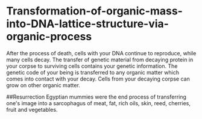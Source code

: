 # Transformation-of-organic-mass-into-DNA-lattice-structure-via-organic-process
After the process of death, cells with your DNA continue to reproduce, while many cells decay. The transfer of genetic material from decaying protein in your corpse to surviving cells contains your genetic information. The genetic code of your being is transferred to any organic matter which comes into contact with your decay. Cells from your decaying corpse can grow on other organic matter.

##Resurrection
Egyptian mummies were the end process of transferring one's image into a sarcophagus of meat, fat, rich oils, skin, reed, cherries, fruit and vegetables.
